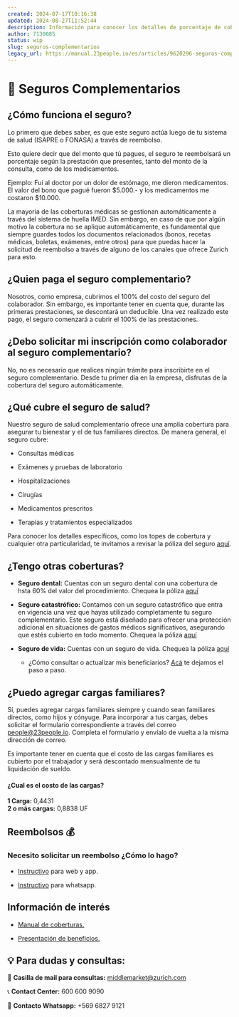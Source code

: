 ```yaml
---
created: 2024-07-17T10:16:38
updated: 2024-08-27T11:52:44
description: Información para conocer los detalles de porcentaje de cobertura del seguro complementario de salud, dental, vida y catastrófico.
author: 7130085
status: wip
slug: seguros-complementarios
legacy_url: https://manual.23people.io/es/articles/9620296-seguros-complementarios
---
```


# 🏥 Seguros Complementarios

## **¿Cómo funciona el seguro?**

Lo primero que debes saber, es que este seguro actúa luego de tu sistema de
salud (ISAPRE o FONASA) a través de reembolso.

  
Esto quiere decir que del monto que tú pagues, el seguro te reembolsará un
porcentaje según la prestación que presentes, tanto del monto de la consulta,
como de los medicamentos.

Ejemplo: Fui al doctor por un dolor de estómago, me dieron medicamentos. El
valor del bono que pagué fueron $5.000.- y los medicamentos me costaron
$10.000.

La mayoría de las coberturas médicas se gestionan automáticamente a través del
sistema de huella IMED. Sin embargo, en caso de que por algún motivo la
cobertura no se aplique automáticamente, es fundamental que siempre guardes
todos los documentos relacionados (bonos, recetas médicas, boletas, exámenes,
entre otros) para que puedas hacer la solicitud de reembolso a través de
alguno de los canales que ofrece Zurich para esto.

## ¿Quien paga el seguro complementario?

Nosotros, como empresa, cubrimos el 100% del costo del seguro del colaborador.
Sin embargo, es importante tener en cuenta que, durante las primeras
prestaciones, se descontará un deducible. Una vez realizado este pago, el
seguro comenzará a cubrir el 100% de las prestaciones.

## ¿Debo solicitar mi inscripción como colaborador al seguro complementario?

No, no es necesario que realices ningún trámite para inscribirte en el seguro
complementario. Desde tu primer día en la empresa, disfrutas de la cobertura
del seguro automáticamente.

## ¿Qué cubre el seguro de salud?

Nuestro seguro de salud complementario ofrece una amplia cobertura para
asegurar tu bienestar y el de tus familiares directos. De manera general, el
seguro cubre:

  * Consultas médicas

  * Exámenes y pruebas de laboratorio

  * Hospitalizaciones

  * Cirugías

  * Medicamentos prescritos

  * Terapias y tratamientos especializados

Para conocer los detalles específicos, como los topes de cobertura y cualquier
otra particularidad, te invitamos a revisar la póliza del seguro
[aquí](https://drive.google.com/file/d/16ujfr8CkHn6wTYBrBDP_sQDgpF87TuQS/view?usp=sharing).

## **¿Tengo otras coberturas?**

  * **Seguro dental:** Cuentas con un seguro dental con una cobertura de hsta 60% del valor del procedimiento. Chequea la póliza [aquí](https://drive.google.com/file/d/118pnobX_A6tleR9uA3WmG0s6PW8liTmR/view?usp=sharing)

  * **Seguro catastrófico:** Contamos con un seguro catastrófico que entra en vigencia una vez que hayas utilizado completamente tu seguro complementario. Este seguro está diseñado para ofrecer una protección adicional en situaciones de gastos médicos significativos, asegurando que estés cubierto en todo momento. Chequea la póliza [aquí](https://drive.google.com/file/d/1yrChKVy_rj3WC-bqQsqc30gQ5IXNE8XG/view?usp=sharing)

  * **Seguro de vida:** Cuentas con un seguro de vida. Chequea la póliza [aquí](https://drive.google.com/drive/folders/1oo0b2l5_sbmYSMbqk72M8z9JId-jpOHr)

    * ¿Cómo consultar o actualizar mis beneficiarios? [Acá](https://drive.google.com/file/d/1IICXmdk_8nmXgNVcRftFOcrcofJaOBLH/view?usp=sharing) te dejamos el paso a paso.

## **¿Puedo agregar cargas familiares?**

Sí, puedes agregar cargas familiares siempre y cuando sean familiares
directos, como hijos y cónyuge. Para incorporar a tus cargas, debes solicitar
el formulario correspondiente a través del correo people@23people.io. Completa
el formulario y envíalo de vuelta a la misma dirección de correo.

Es importante tener en cuenta que el costo de las cargas familiares es
cubierto por el trabajador y será descontado mensualmente de tu liquidación de
sueldo.

#### ¿Cual es el costo de las cargas?

**1 Carga:** 0,4431  
​**2 o más cargas:** 0,8838 UF

## **Reembolsos 💰**

### **Necesito solicitar un reembolso ¿Cómo lo hago?**

  * [Instructivo](https://drive.google.com/file/d/19fSPy7M49aiH428fytMr0JLJmRdA7is_/view?usp=sharing) para web y app. 

  * [Instructivo](https://drive.google.com/file/d/1HQDesIWu0Dguv50HcZHZGkQnc11FkTYy/view?usp=sharing) para whatsapp. 

## Información de interés

  * [Manual de coberturas. ](https://drive.google.com/file/d/1pHmL-Q03IGumJO6CnibxD9EXsrDxU1Z3/view?usp=sharing)

  * [Presentación de beneficios. ](https://drive.google.com/file/d/1Qw2rN2AnFXVR3HHKZIOIMnQmj-tVNS6z/view?usp=sharing)

## 💡 Para dudas y consultas:

📩 **Casilla de mail para consultas:**
[middlemarket@zurich.com](mailto:middlemarket@zurich.com)

📞 **Contact Center:** 600 600 9090

📱 **Contacto Whatsapp:** +569 6827 9121

##


